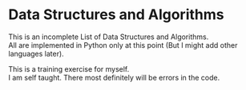 # Data Structures and Algorithms

This is an incomplete List of Data Structures and Algorithms. <br>
All are implemented in Python only at this point (But I might add other languages later).

This is a training exercise for myself. <br>
I am self taught. There most definitely will be errors in the code.